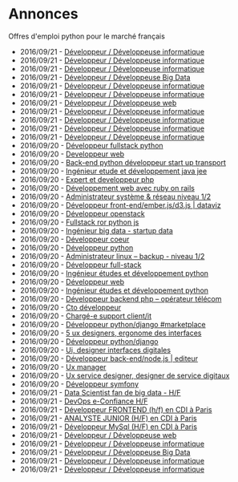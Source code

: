 # Annonces

Offres d'emploi python pour le marché français

* 2016/09/21 - [Développeur / Développeuse informatique](http://www.pyjobs.fr/jobs/details/3024/developpeur-developpeuse-informatique "Développeur / Développeuse informatique")
* 2016/09/21 - [Développeur / Développeuse informatique](http://www.pyjobs.fr/jobs/details/3040/developpeur-developpeuse-informatique "Développeur / Développeuse informatique")
* 2016/09/21 - [Développeur / Développeuse informatique](http://www.pyjobs.fr/jobs/details/3026/developpeur-developpeuse-informatique "Développeur / Développeuse informatique")
* 2016/09/21 - [Développeur / Développeuse Big Data](http://www.pyjobs.fr/jobs/details/3025/developpeur-developpeuse-big-data "Développeur / Développeuse Big Data")
* 2016/09/21 - [Développeur / Développeuse informatique](http://www.pyjobs.fr/jobs/details/3035/developpeur-developpeuse-informatique "Développeur / Développeuse informatique")
* 2016/09/21 - [Développeur / Développeuse informatique](http://www.pyjobs.fr/jobs/details/3038/developpeur-developpeuse-informatique "Développeur / Développeuse informatique")
* 2016/09/21 - [Développeur / Développeuse web](http://www.pyjobs.fr/jobs/details/3041/developpeur-developpeuse-web "Développeur / Développeuse web")
* 2016/09/21 - [Développeur / Développeuse informatique](http://www.pyjobs.fr/jobs/details/3029/developpeur-developpeuse-informatique "Développeur / Développeuse informatique")
* 2016/09/21 - [Développeur / Développeuse informatique](http://www.pyjobs.fr/jobs/details/3027/developpeur-developpeuse-informatique "Développeur / Développeuse informatique")
* 2016/09/21 - [Développeur / Développeuse informatique](http://www.pyjobs.fr/jobs/details/3021/developpeur-developpeuse-informatique "Développeur / Développeuse informatique")
* 2016/09/21 - [Développeur / Développeuse informatique](http://www.pyjobs.fr/jobs/details/3028/developpeur-developpeuse-informatique "Développeur / Développeuse informatique")
* 2016/09/20 - [Développeur fullstack python](http://www.pyjobs.fr/jobs/details/2342/developpeur-fullstack-python "Développeur fullstack python")
* 2016/09/20 - [Developpeur web](http://www.pyjobs.fr/jobs/details/2348/developpeur-web "Developpeur web")
* 2016/09/20 - [Back-end python développeur start up transport](http://www.pyjobs.fr/jobs/details/2352/back-end-python-developpeur-start-up-transport "Back-end python développeur start up transport")
* 2016/09/20 - [Ingénieur etude et développement java jee](http://www.pyjobs.fr/jobs/details/2358/ingenieur-etude-et-developpement-java-jee "Ingénieur etude et développement java jee")
* 2016/09/20 - [Expert et developpeur php](http://www.pyjobs.fr/jobs/details/2365/expert-et-developpeur-php "Expert et developpeur php")
* 2016/09/20 - [Développement web avec ruby on rails](http://www.pyjobs.fr/jobs/details/2371/developpement-web-avec-ruby-on-rails "Développement web avec ruby on rails")
* 2016/09/20 - [Administrateur système & réseau niveau 1/2](http://www.pyjobs.fr/jobs/details/2376/administrateur-systeme-reseau-niveau-1-2 "Administrateur système & réseau niveau 1/2")
* 2016/09/20 - [Développeur front-end/ember.js/d3.js | dataviz](http://www.pyjobs.fr/jobs/details/2383/developpeur-front-end-ember-js-d3-js-dataviz "Développeur front-end/ember.js/d3.js | dataviz")
* 2016/09/20 - [Développeur openstack](http://www.pyjobs.fr/jobs/details/2388/developpeur-openstack "Développeur openstack")
* 2016/09/20 - [Fullstack ror python js](http://www.pyjobs.fr/jobs/details/2392/fullstack-ror-python-js "Fullstack ror python js")
* 2016/09/20 - [Ingénieur big data - startup data](http://www.pyjobs.fr/jobs/details/2396/ingenieur-big-data-startup-data "Ingénieur big data - startup data")
* 2016/09/20 - [Développeur coeur](http://www.pyjobs.fr/jobs/details/2400/developpeur-coeur "Développeur coeur")
* 2016/09/20 - [Développeur python](http://www.pyjobs.fr/jobs/details/2407/developpeur-python "Développeur python")
* 2016/09/20 - [Administrateur linux – backup - niveau 1/2](http://www.pyjobs.fr/jobs/details/2412/administrateur-linux-backup-niveau-1-2 "Administrateur linux – backup - niveau 1/2")
* 2016/09/20 - [Développeur full-stack](http://www.pyjobs.fr/jobs/details/2417/developpeur-full-stack "Développeur full-stack")
* 2016/09/20 - [Ingénieur études et développement python](http://www.pyjobs.fr/jobs/details/2420/ingenieur-etudes-et-developpement-python "Ingénieur études et développement python")
* 2016/09/20 - [Développeur web](http://www.pyjobs.fr/jobs/details/2423/developpeur-web "Développeur web")
* 2016/09/20 - [Ingénieur études et développement python](http://www.pyjobs.fr/jobs/details/2426/ingenieur-etudes-et-developpement-python "Ingénieur études et développement python")
* 2016/09/20 - [Développeur backend php – opérateur télécom](http://www.pyjobs.fr/jobs/details/2433/developpeur-backend-php-operateur-telecom "Développeur backend php – opérateur télécom")
* 2016/09/20 - [Cto développeur](http://www.pyjobs.fr/jobs/details/2434/cto-developpeur "Cto développeur")
* 2016/09/20 - [Chargé-e support client/it](http://www.pyjobs.fr/jobs/details/2438/charge-e-support-client-it "Chargé-e support client/it")
* 2016/09/20 - [Développeur python/django #marketplace](http://www.pyjobs.fr/jobs/details/2441/developpeur-python-django-marketplace "Développeur python/django #marketplace")
* 2016/09/20 - [5 ux designers, ergonome des interfaces](http://www.pyjobs.fr/jobs/details/2444/5-ux-designers-ergonome-des-interfaces "5 ux designers, ergonome des interfaces")
* 2016/09/20 - [Développeur python/django](http://www.pyjobs.fr/jobs/details/2448/developpeur-python-django "Développeur python/django")
* 2016/09/20 - [Ui, designer interfaces digitales](http://www.pyjobs.fr/jobs/details/2451/ui-designer-interfaces-digitales "Ui, designer interfaces digitales")
* 2016/09/20 - [Développeur back-end/node.js | editeur](http://www.pyjobs.fr/jobs/details/2453/developpeur-back-end-node-js-editeur "Développeur back-end/node.js | editeur")
* 2016/09/20 - [Ux manager](http://www.pyjobs.fr/jobs/details/2456/ux-manager "Ux manager")
* 2016/09/20 - [Ux service designer, designer de service digitaux](http://www.pyjobs.fr/jobs/details/2459/ux-service-designer-designer-de-service-digitaux "Ux service designer, designer de service digitaux")
* 2016/09/20 - [Développeur symfony](http://www.pyjobs.fr/jobs/details/2462/developpeur-symfony "Développeur symfony")
* 2016/09/21 - [Data Scientist fan de big data - H/F](http://www.pyjobs.fr/jobs/details/3519/data-scientist-fan-de-big-data-h-f "Data Scientist fan de big data - H/F")
* 2016/09/21 - [DevOps e-Confiance H/F](http://www.pyjobs.fr/jobs/details/3513/devops-e-confiance-h-f "DevOps e-Confiance H/F")
* 2016/09/21 - [Développeur FRONTEND (h/f) en CDI à Paris](http://www.pyjobs.fr/jobs/details/3516/developpeur-frontend-h-f-en-cdi-a-paris "Développeur FRONTEND (h/f) en CDI à Paris")
* 2016/09/21 - [ANALYSTE JUNIOR (H/F) en CDI à Paris](http://www.pyjobs.fr/jobs/details/3511/analyste-junior-h-f-en-cdi-a-paris "ANALYSTE JUNIOR (H/F) en CDI à Paris")
* 2016/09/21 - [Développeur MySql (H/F) en CDI à Paris](http://www.pyjobs.fr/jobs/details/3512/developpeur-mysql-h-f-en-cdi-a-paris "Développeur MySql (H/F) en CDI à Paris")
* 2016/09/21 - [Développeur / Développeuse web](http://www.pyjobs.fr/jobs/details/3518/developpeur-developpeuse-web "Développeur / Développeuse web")
* 2016/09/21 - [Développeur / Développeuse informatique](http://www.pyjobs.fr/jobs/details/3510/developpeur-developpeuse-informatique "Développeur / Développeuse informatique")
* 2016/09/21 - [Développeur / Développeuse Big Data](http://www.pyjobs.fr/jobs/details/3507/developpeur-developpeuse-big-data "Développeur / Développeuse Big Data")
* 2016/09/21 - [Développeur / Développeuse informatique](http://www.pyjobs.fr/jobs/details/3503/developpeur-developpeuse-informatique "Développeur / Développeuse informatique")
* 2016/09/21 - [Développeur / Développeuse informatique](http://www.pyjobs.fr/jobs/details/3505/developpeur-developpeuse-informatique "Développeur / Développeuse informatique")

